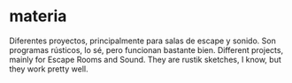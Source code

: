 # materia
Diferentes proyectos, principalmente para salas de escape y sonido. Son programas rústicos, lo sé, pero funcionan bastante bien.
Different projects, mainly for Escape Rooms and Sound. They are rustik sketches, I know, but they work pretty well.

